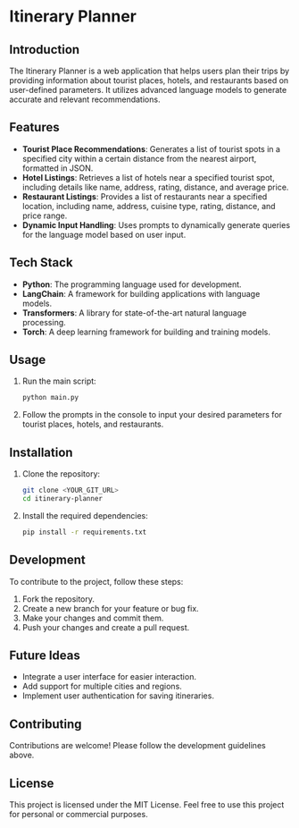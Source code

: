 # Itinerary Planner

## Introduction
The Itinerary Planner is a web application that helps users plan their trips by providing information about tourist places, hotels, and restaurants based on user-defined parameters. It utilizes advanced language models to generate accurate and relevant recommendations.

## Features
- **Tourist Place Recommendations**: Generates a list of tourist spots in a specified city within a certain distance from the nearest airport, formatted in JSON.
- **Hotel Listings**: Retrieves a list of hotels near a specified tourist spot, including details like name, address, rating, distance, and average price.
- **Restaurant Listings**: Provides a list of restaurants near a specified location, including name, address, cuisine type, rating, distance, and price range.
- **Dynamic Input Handling**: Uses prompts to dynamically generate queries for the language model based on user input.

## Tech Stack
- **Python**: The programming language used for development.
- **LangChain**: A framework for building applications with language models.
- **Transformers**: A library for state-of-the-art natural language processing.
- **Torch**: A deep learning framework for building and training models.

## Usage
1. Run the main script:
   ```bash
   python main.py
   ```
2. Follow the prompts in the console to input your desired parameters for tourist places, hotels, and restaurants.

## Installation
1. Clone the repository:
   ```bash
   git clone <YOUR_GIT_URL>
   cd itinerary-planner
   ```
2. Install the required dependencies:
   ```bash
   pip install -r requirements.txt
   ```

## Development
To contribute to the project, follow these steps:
1. Fork the repository.
2. Create a new branch for your feature or bug fix.
3. Make your changes and commit them.
4. Push your changes and create a pull request.

## Future Ideas
- Integrate a user interface for easier interaction.
- Add support for multiple cities and regions.
- Implement user authentication for saving itineraries.

## Contributing
Contributions are welcome! Please follow the development guidelines above.

## License
This project is licensed under the MIT License. Feel free to use this project for personal or commercial purposes. 